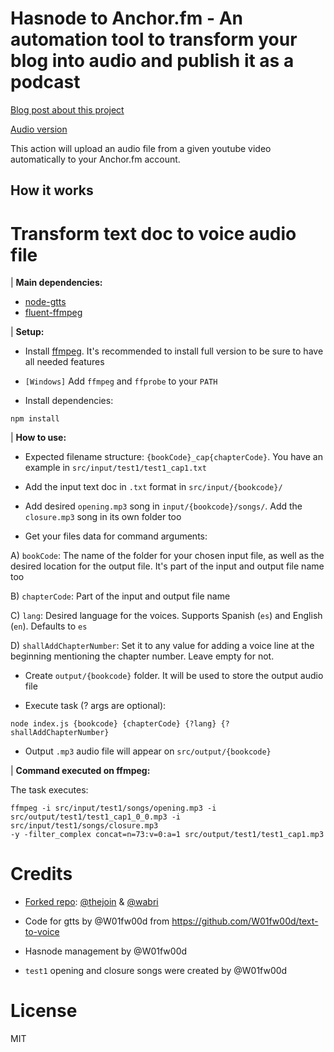 # Hasnode to Anchor.fm - An automation tool to transform your blog into audio and publish it as a podcast

[Blog post about this project](https://thenursewhocoded.hashnode.dev/how-to-transform-your-blog-into-a-podcast-for-free)

[Audio version](https://anchor.fm/gabriel-romaymachado/episodes/How-to-transform-your-blog-into-a-podcast-for-free-evavgb)

This action will upload an audio file from a given youtube video automatically to your Anchor.fm account.

## How it works

# Transform text doc to voice audio file

| **Main dependencies:**

- [node-gtts](https://www.npmjs.com/package/node-gtts)
- [fluent-ffmpeg](https://github.com/fluent-ffmpeg/node-fluent-ffmpeg)

| **Setup:**

- Install [ffmpeg](http://www.ffmpeg.org/). It's recommended to install full version to be sure to have all needed features
- `[Windows]` Add `ffmpeg` and `ffprobe` to your `PATH`

- Install dependencies:

```
npm install
```

| **How to use:**

- Expected filename structure: `{bookCode}_cap{chapterCode}`. You have an example in `src/input/test1/test1_cap1.txt`

- Add the input text doc in `.txt` format in `src/input/{bookcode}/`

- Add desired `opening.mp3` song in `input/{bookcode}/songs/`. Add the `closure.mp3` song in its own folder too

- Get your files data for command arguments:

A) `bookCode`: The name of the folder for your chosen input file, as well as the desired location for the output file. It's part of the input and output file name too

B) `chapterCode`: Part of the input and output file name

C) `lang`: Desired language for the voices. Supports Spanish (`es`) and English (`en`). Defaults to `es`

D) `shallAddChapterNumber`: Set it to any value for adding a voice line at the beginning mentioning the chapter number. Leave empty for not.

- Create `output/{bookcode}` folder. It will be used to store the output audio file

- Execute task (? args are optional):

```
node index.js {bookcode} {chapterCode} {?lang} {?shallAddChapterNumber}
```

- Output `.mp3` audio file will appear on `src/output/{bookcode}`

| **Command executed on ffmpeg:**

The task executes:

```
ffmpeg -i src/input/test1/songs/opening.mp3 -i src/output/test1/test1_cap1_0_0.mp3 -i src/input/test1/songs/closure.mp3
-y -filter_complex concat=n=73:v=0:a=1 src/output/test1/test1_cap1.mp3
```


# Credits

- [Forked repo](https://github.com/Schrodinger-Hat/youtube-to-anchorfm): [@thejoin](https://github.com/thejoin95) & [@wabri](https://github.com/wabri)

- Code for gtts by @W01fw00d from https://github.com/W01fw00d/text-to-voice

- Hasnode management by @W01fw00d

- `test1` opening and closure songs were created by @W01fw00d

# License

MIT
